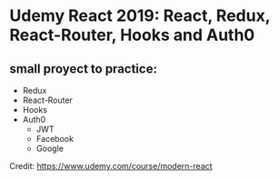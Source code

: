 # Udemy React 2019: React, Redux, React-Router, Hooks and Auth0
## small proyect to practice:
 * Redux
 * React-Router
 * Hooks
 * Auth0
    * JWT
    * Facebook
    * Google

Credit: https://www.udemy.com/course/modern-react